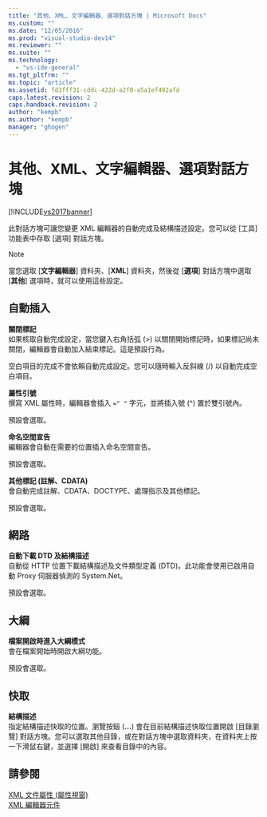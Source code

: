 ```yaml
---
title: "其他、XML、文字編輯器、選項對話方塊 | Microsoft Docs"
ms.custom: ""
ms.date: "12/05/2016"
ms.prod: "visual-studio-dev14"
ms.reviewer: ""
ms.suite: ""
ms.technology: 
  - "vs-ide-general"
ms.tgt_pltfrm: ""
ms.topic: "article"
ms.assetid: fd3fff31-cddc-422d-a2f0-a5a1ef492afd
caps.latest.revision: 2
caps.handback.revision: 2
author: "kempb"
ms.author: "kempb"
manager: "ghogen"
---
```

# 其他、XML、文字編輯器、選項對話方塊
[!INCLUDE[vs2017banner](../code-quality/includes/vs2017banner.md)]

此對話方塊可讓您變更 XML 編輯器的自動完成及結構描述設定。您可以從 \[工具\] 功能表中存取 \[選項\] 對話方塊。  
  
> [!NOTE]
>  當您選取 \[**文字編輯器**\] 資料夾、\[**XML**\] 資料夾，然後從 \[**選項**\] 對話方塊中選取 \[**其他**\] 選項時，就可以使用這些設定。  
  
## 自動插入  
 **關閉標記**  
 如果核取自動完成設定，當您鍵入右角括弧 \(\>\) 以關閉開始標記時，如果標記尚未關閉，編輯器會自動加入結束標記。這是預設行為。  
  
 空白項目的完成不會依賴自動完成設定。您可以隨時輸入反斜線 \(\/\) 以自動完成空白項目。  
  
 **屬性引號**  
 撰寫 XML 屬性時，編輯器會插入 `=" "` 字元，並將插入號 \(^\) 置於雙引號內。  
  
 預設會選取。  
  
 **命名空間宣告**  
 編輯器會自動在需要的位置插入命名空間宣告。  
  
 預設會選取。  
  
 **其他標記 \(註解、CDATA\)**  
 會自動完成註解、CDATA、DOCTYPE、處理指示及其他標記。  
  
 預設會選取。  
  
## 網路  
 **自動下載 DTD 及結構描述**  
 自動從 HTTP 位置下載結構描述及文件類型定義 \(DTD\)。此功能會使用已啟用自動 Proxy 伺服器偵測的 System.Net。  
  
 預設會選取。  
  
## 大綱  
 **檔案開啟時進入大綱模式**  
 會在檔案開始時開啟大綱功能。  
  
 預設會選取。  
  
## 快取  
 **結構描述**  
 指定結構描述快取的位置。瀏覽按鈕 \(**...**\) 會在目前結構描述快取位置開啟 \[目錄瀏覽\] 對話方塊。您可以選取其他目錄，或在對話方塊中選取資料夾，在資料夾上按一下滑鼠右鍵，並選擇 \[開啟\] 來查看目錄中的內容。  
  
## 請參閱  
 [XML 文件屬性 \(屬性視窗\)](../xml-tools/xml-document-properties-properties-window.md)   
 [XML 編輯器元件](../xml-tools/xml-editor-components.md)